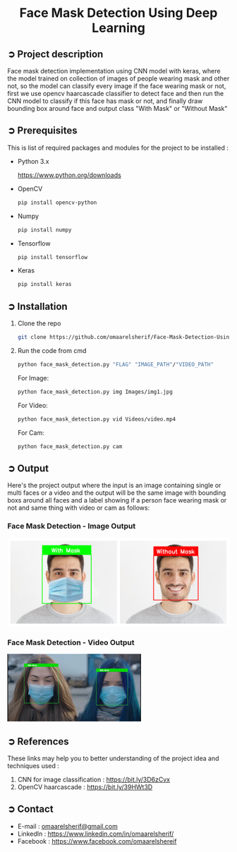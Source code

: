 
<!-- PROJECT TITLE -->
<h1 align="center">Face Mask Detection Using Deep Learning</h1>

<!-- PROJECT DESCRIPTION -->
## ➲ Project description
Face mask detection implementation using CNN model with keras, where the model trained on collection of images of people wearing mask and other not,
so the model can classify every image if the face wearing mask or not,
first we use opencv haarcascade classifier to detect face and then run the CNN model to classify if this face has mask or not,
and finally draw bounding box around face and output class "With Mask" or "Without Mask"

<!-- PREREQUISTIES -->
## ➲ Prerequisites
This is list of required packages and modules for the project to be installed :
* Python 3.x

  <https://www.python.org/downloads>
  
* OpenCV 
  ```sh
  pip install opencv-python
  ```
* Numpy 
  ```sh
  pip install numpy
  ```
* Tensorflow 
  ```sh
  pip install tensorflow
  ```
* Keras 
  ```sh
  pip install keras
  ```

<!-- INSTALLATION -->
## ➲ Installation
1. Clone the repo
   ```sh
   git clone https://github.com/omaarelsherif/Face-Mask-Detection-Using-Deep-Learning.git
   ```
2. Run the code from cmd
   ```sh
   python face_mask_detection.py "FLAG" "IMAGE_PATH"/"VIDEO_PATH"
   ```
   For Image:
   ```sh
   python face_mask_detection.py img Images/img1.jpg
   ```
   For Video:
   ```sh
   python face_mask_detection.py vid Videos/video.mp4
   ```
   For Cam:
   ```sh
   python face_mask_detection.py cam
   ```

<!-- OUTPUT -->
## ➲ Output
Here's the project output where the input is an image containing single or multi faces or a video and the output will be the same image with bounding boxs around all faces and a label showing if a person face wearing mask or not and same thing with video or cam as follows:

<h3>Face Mask Detection - Image Output</h3>

![alt text for screen readers](/Outputs/output.jpg "Face Mask Detection Image Output")

<h3>Face Mask Detection - Video Output</h3>

![alt text for screen readers](/Outputs/output.gif "Face Mask Detection Video Output")


<!-- REFERENCES -->
## ➲ References
These links may help you to better understanding of the project idea and techniques used :
1. CNN for image classification : https://bit.ly/3D6zCvx
2. OpenCV haarcascade : https://bit.ly/39HWt3D
   
<!-- CONTACT -->
## ➲ Contact
- E-mail   : [omaarelsherif@gmail.com](mailto:omaarelsherif@gmail.com)
- LinkedIn : https://www.linkedin.com/in/omaarelsherif/
- Facebook : https://www.facebook.com/omaarelshereif
  
